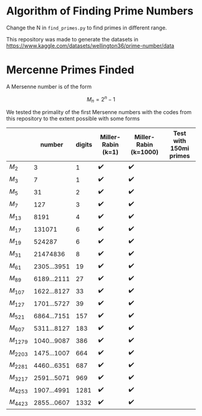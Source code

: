 # Algorithm of Finding Prime Numbers

Change the N in `find_primes.py` to find primes in different range.

This repository was made to generate the datasets in https://www.kaggle.com/datasets/wellington36/prime-number/data


# Mercenne Primes Finded
A Mersenne number is of the form

$$M_n = 2^n - 1$$

We tested the primality of the first Mersenne numbers with the codes from this repository to the extent possible with some forms

|            | number      | digits | Miller-Rabin (k=1) | Miller-Rabin (k=1000) | Test with 150mi primes |
|------------|-------------|--------|--------------------|-----------------------|------------------------|
| $M_2$      | 3           | 1      | ✔️                  | ✔️                     |                        |
| $M_3$      | 7           | 1      | ✔️                  | ✔️                     |                        |
| $M_5$      | 31          | 2      | ✔️                  | ✔️                     |                        |
| $M_7$      | 127         | 3      | ✔️                  | ✔️                     |                        |
| $M_{13}$   | 8191        | 4      | ✔️                  | ✔️                     |                        |
| $M_{17}$   | 131071      | 6      | ✔️                  | ✔️                     |                        |
| $M_{19}$   | 524287      | 6      | ✔️                  | ✔️                     |                        |
| $M_{31}$   | 21474836    | 8      | ✔️                  | ✔️                     |                        |
| $M_{61}$   | 2305...3951 | 19     | ✔️                  | ✔️                     |                        |
| $M_{89}$   | 6189...2111 | 27     | ✔️                  | ✔️                     |                        |
| $M_{107}$  | 1622...8127 | 33     | ✔️                  | ✔️                     |                        |
| $M_{127}$  | 1701...5727 | 39     | ✔️                  | ✔️                     |                        |
| $M_{521}$  | 6864...7151 | 157    | ✔️                  | ✔️                     |                        |
| $M_{607}$  | 5311...8127 | 183    | ✔️                  | ✔️                     |                        |
| $M_{1279}$ | 1040...9087 | 386    | ✔️                  | ✔️                     |                        |
| $M_{2203}$ | 1475...1007 | 664    | ✔️                  | ✔️                     |                        |
| $M_{2281}$ | 4460...6351 | 687    | ✔️                  | ✔️                     |                        |
| $M_{3217}$ | 2591...5071 | 969    | ✔️                  | ✔️                     |                        |
| $M_{4253}$ | 1907...4991 | 1281   | ✔️                  | ✔️                     |                        |
| $M_{4423}$ | 2855...0607 | 1332   | ✔️                  | ✔️                     |                        |
